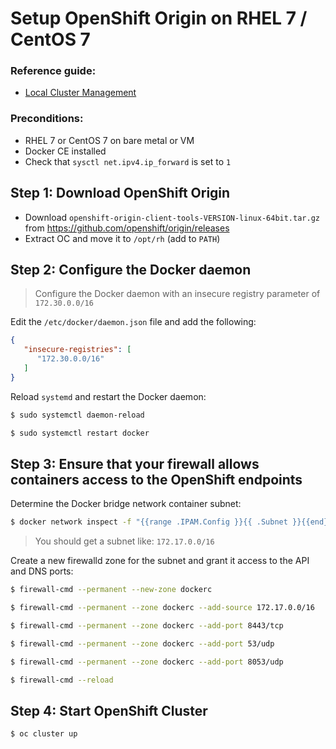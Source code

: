 # Setup OpenShift Origin on RHEL 7 / CentOS 7

### Reference guide:

* [Local Cluster Management]

### Preconditions:

* RHEL 7 or CentOS 7 on bare metal or VM
* Docker CE installed
* Check that ``sysctl net.ipv4.ip_forward`` is set to ``1``

## Step 1: Download OpenShift Origin

* Download ``openshift-origin-client-tools-VERSION-linux-64bit.tar.gz`` from https://github.com/openshift/origin/releases
* Extract OC and move it to ``/opt/rh`` (add to ``PATH``)

## Step 2: Configure the Docker daemon

> Configure the Docker daemon with an insecure registry parameter of ``172.30.0.0/16``

Edit the ``/etc/docker/daemon.json`` file and add the following:

```json
{
   "insecure-registries": [
      "172.30.0.0/16"
   ]
}
```

Reload ``systemd`` and restart the Docker daemon:

```sh
$ sudo systemctl daemon-reload

$ sudo systemctl restart docker
```

## Step 3: Ensure that your firewall allows containers access to the OpenShift endpoints

Determine the Docker bridge network container subnet:

```sh
$ docker network inspect -f "{{range .IPAM.Config }}{{ .Subnet }}{{end}}" bridge
```

> You should get a subnet like: ``172.17.0.0/16``

Create a new firewalld zone for the subnet and grant it access to the API and DNS ports:

```sh
$ firewall-cmd --permanent --new-zone dockerc

$ firewall-cmd --permanent --zone dockerc --add-source 172.17.0.0/16

$ firewall-cmd --permanent --zone dockerc --add-port 8443/tcp

$ firewall-cmd --permanent --zone dockerc --add-port 53/udp

$ firewall-cmd --permanent --zone dockerc --add-port 8053/udp

$ firewall-cmd --reload
```

## Step 4: Start OpenShift Cluster

```sh
$ oc cluster up
```

[Local Cluster Management]: <https://github.com/openshift/origin/blob/master/docs/cluster_up_down.md>